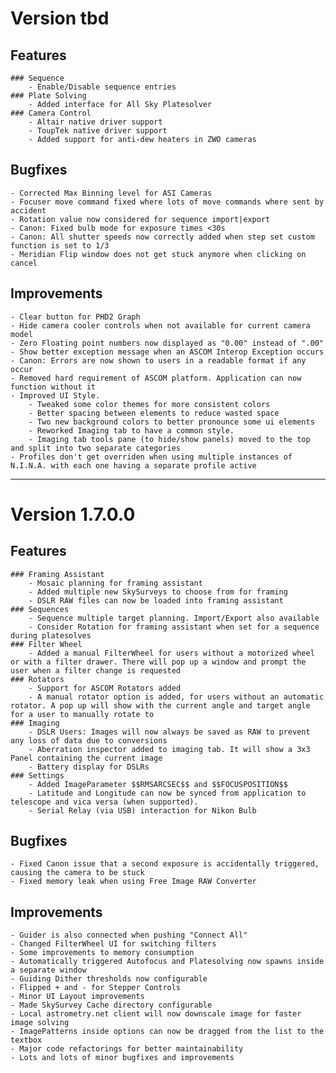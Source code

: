 # Version tbd

## Features

    ### Sequence
        - Enable/Disable sequence entries
    ### Plate Solving
        - Added interface for All Sky Platesolver
    ### Camera Control
        - Altair native driver support
        - ToupTek native driver support
        - Added support for anti-dew heaters in ZWO cameras

## Bugfixes

    - Corrected Max Binning level for ASI Cameras
    - Focuser move command fixed where lots of move commands where sent by accident
    - Rotation value now considered for sequence import|export
    - Canon: Fixed bulb mode for exposure times <30s
    - Canon: All shutter speeds now correctly added when step set custom function is set to 1/3
    - Meridian Flip window does not get stuck anymore when clicking on cancel

## Improvements

    - Clear button for PHD2 Graph
    - Hide camera cooler controls when not available for current camera model
    - Zero Floating point numbers now displayed as "0.00" instead of ".00"
    - Show better exception message when an ASCOM Interop Exception occurs
    - Canon: Errors are now shown to users in a readable format if any occur
    - Removed hard requirement of ASCOM platform. Application can now function without it
    - Improved UI Style. 
        - Tweaked some color themes for more consistent colors
        - Better spacing between elements to reduce wasted space
        - Two new background colors to better pronounce some ui elements
        - Reworked Imaging tab to have a common style.
        - Imaging tab tools pane (to hide/show panels) moved to the top and split into two separate categories
    - Profiles don't get overriden when using multiple instances of N.I.N.A. with each one having a separate profile active

___

# Version 1.7.0.0

## Features

    ### Framing Assistant
        - Mosaic planning for framing assistant
        - Added multiple new SkySurveys to choose from for framing
        - DSLR RAW files can now be loaded into framing assistant
    ### Sequences
        - Sequence multiple target planning. Import/Export also available 
        - Consider Rotation for framing assistant when set for a sequence during platesolves
    ### Filter Wheel
        - Added a manual FilterWheel for users without a motorized wheel or with a filter drawer. There will pop up a window and prompt the user when a filter change is requested    
    ### Rotators
        - Support for ASCOM Rotators added
        - A manual rotator option is added, for users without an automatic rotator. A pop up will show with the current angle and target angle for a user to manually rotate to
    ### Imaging
        - DSLR Users: Images will now always be saved as RAW to prevent any loss of data due to conversions
        - Aberration inspector added to imaging tab. It will show a 3x3 Panel containing the current image
        - Battery display for DSLRs
    ### Settings
        - Added ImageParameter $$RMSARCSEC$$ and $$FOCUSPOSITION$$
        - Latitude and Longitude can now be synced from application to telescope and vica versa (when supported).
        - Serial Relay (via USB) interaction for Nikon Bulb

## Bugfixes

    - Fixed Canon issue that a second exposure is accidentally triggered, causing the camera to be stuck
    - Fixed memory leak when using Free Image RAW Converter

## Improvements

    - Guider is also connected when pushing "Connect All"
    - Changed FilterWheel UI for switching filters
    - Some improvements to memory consumption
    - Automatically triggered Autofocus and Platesolving now spawns inside a separate window
    - Guiding Dither thresholds now configurable
    - Flipped + and - for Stepper Controls
    - Minor UI Layout improvements
    - Made SkySurvey Cache directory configurable
    - Local astrometry.net client will now downscale image for faster image solving
    - ImagePatterns inside options can now be dragged from the list to the textbox
    - Major code refactorings for better maintainability
    - Lots and lots of minor bugfixes and improvements